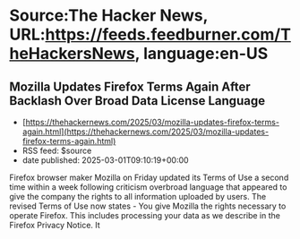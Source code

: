 # Source:The Hacker News, URL:https://feeds.feedburner.com/TheHackersNews, language:en-US

## Mozilla Updates Firefox Terms Again After Backlash Over Broad Data License Language
 - [https://thehackernews.com/2025/03/mozilla-updates-firefox-terms-again.html](https://thehackernews.com/2025/03/mozilla-updates-firefox-terms-again.html)
 - RSS feed: $source
 - date published: 2025-03-01T09:10:19+00:00

Firefox browser maker Mozilla on Friday updated its Terms of Use a second time within a week following criticism overbroad language that appeared to give the company the rights to all information uploaded by users.
The revised Terms of Use now states -
You give Mozilla the rights necessary to operate Firefox. This includes processing your data as we describe in the Firefox Privacy Notice. It

